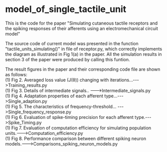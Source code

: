 # model_of_single_tactile_unit
This is the code for the paper "Simulating cutaneous tactile receptors and the spiking responses of their afferents using an electromechanical circuit model"

The source code of current model was presented in the function "tactile_units_simulating()" in file of receptor.py, which correctly implements the diagram as illustrated in Fig 1(a) in the paper. All the simulation results in section 3 of the paper were produced by calling this funtion. 

The result figures in the paper and their corresponding code file are shown as follows:  
(1)  Fig 2. Averaged loss value (J(θ)) changing with iterations...--->Training_results.py  
(1)  Fig 3. Details of intermediate signals.. --->Intermediate_signals.py  
(1)  Fig 4. Adaptation properties of each afferent type...--->Single_adaption.py  
(1)  Fig 5. The characteristics of frequency-threshold... --->Single_frequency_response.py  
(1)  Fig 6. Evaluation of spike-timing precision for each afferent type.--->Spike_Timing.py  
(1)  Fig 7. Evaluation of computation efficiency for simulating population units.--->Computation_efficiency.py  
(1)  Fig 8. Performance comparison between different spiking neuron models.--->Comparisons_spiking_neuron_models.py  

